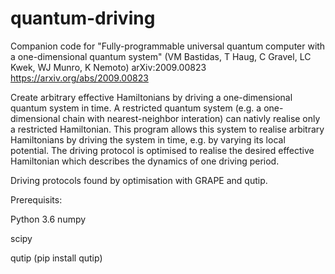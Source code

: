 # quantum-driving
Companion code for
"Fully-programmable universal quantum computer with a one-dimensional quantum system" (VM Bastidas, T Haug, C Gravel, LC Kwek, WJ Munro, K Nemoto) arXiv:2009.00823
https://arxiv.org/abs/2009.00823

Create arbitrary effective Hamiltonians by driving a one-dimensional quantum system in time.
A restricted quantum system (e.g. a one-dimensional chain with nearest-neighbor interation) can nativly realise only a restricted Hamiltonian.
This program allows this system to realise arbitrary Hamiltonians by driving the system in time, e.g. by varying its local potential.
The driving protocol is optimised to realise the desired effective Hamiltonian which describes the dynamics of one driving period.

Driving protocols found by optimisation with GRAPE and qutip.

Prerequisits:

Python 3.6
numpy

scipy

qutip (pip install qutip)




